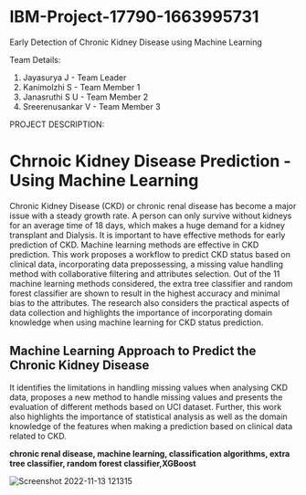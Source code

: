 # IBM-Project-17790-1663995731
Early Detection of Chronic Kidney Disease using Machine Learning

Team Details:
1. Jayasurya J - Team Leader
2. Kanimolzhi S - Team Member 1
3. Janasruthi S U - Team Member 2
4. Sreerenusankar V - Team Member 3

PROJECT DESCRIPTION: 

# Chrnoic Kidney Disease Prediction - Using Machine Learning

Chronic Kidney Disease (CKD) or chronic renal disease has become a major issue with a steady growth rate. A person can only survive without kidneys for an average time of 18 days, which makes a huge demand for a kidney transplant and Dialysis. It is important to have effective methods for early prediction of CKD. Machine learning methods are effective in CKD prediction. This work proposes a workflow to predict CKD status based on clinical data, incorporating data prepossessing, a missing value handling method with collaborative filtering and attributes selection. Out of the 11 machine learning methods considered, the extra tree classifier and random forest classifier are shown to result in the highest accuracy and minimal bias to the attributes. The research also considers the practical aspects of data collection and highlights the importance of incorporating domain knowledge when using machine learning for CKD status prediction.

## Machine Learning Approach to Predict the  Chronic Kidney Disease

It identifies the limitations in handling missing values when analysing CKD data, proposes a new method to handle missing values and presents the evaluation of different methods based on UCI dataset. Further, this work also highlights the importance of statistical analysis as well as the domain knowledge of the features when making a
prediction based on clinical data related to CKD.

**chronic renal disease, machine learning, classification algorithms, extra tree classifier, random forest classifier,XGBoost**

![Screenshot 2022-11-13 121315](https://user-images.githubusercontent.com/100985219/201509417-f7adca13-c2f8-4f1a-8a69-158e750362c4.jpg)
